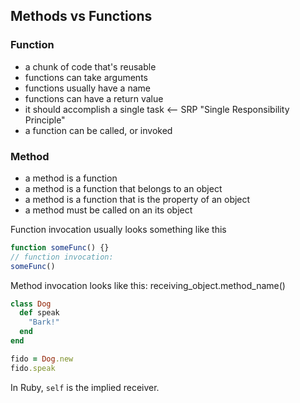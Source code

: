 ## Methods vs Functions

### Function
- a chunk of code that's reusable
- functions can take arguments
- functions usually have a name
- functions can have a return value
- it should accomplish a single task <-- SRP "Single Responsibility Principle"
- a function can be called, or invoked


### Method
- a method is a function
- a method is a function that belongs to an object
- a method is a function that is the property of an object
- a method must be called on an its object

Function invocation usually looks something like this

```js
function someFunc() {}
// function invocation:
someFunc()
```

Method invocation looks like this:
receiving_object.method_name()

```ruby
class Dog
  def speak
    "Bark!"
  end
end

fido = Dog.new
fido.speak
```

In Ruby, `self` is the implied receiver.
